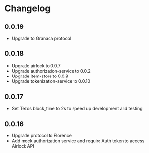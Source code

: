 # Changelog

## 0.0.19

- Upgrade to Granada protocol

## 0.0.18

- Upgrade airlock to 0.0.7
- Upgrade authorization-service to 0.0.2
- Upgrade item-store to 0.0.8
- Upgrade tokenization-service to 0.0.10

## 0.0.17

- Set Tezos block_time to 2s to speed up development and testing

## 0.0.16

- Upgrade protocol to Florence
- Add mock authorization service and require Auth token to access Airlock API

